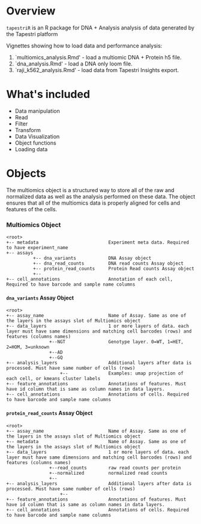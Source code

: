 # Overview
`tapestriR` is an R package for DNA + Analysis analysis of data generated by the Tapestri platform


Vignettes showing how to load data and performance analysis:

1) `multiomics_analysis.Rmd' - load a multiomic DNA + Protein h5 file. 
2) `dna_analysis.Rmd' - load a DNA only loom file. 
3) `raji_k562_analysis.Rmd' - load data from Tapestri Insights export. 

# What's included

* Data manipulation 
* Read
* Filter
* Transform
* Data Visualization
* Object functions
* Loading data

# Objects

The multiomics object is a structured way to store all of the raw and normalized data as well as the analysis performed on these data. The object ensures that all of the multiomics data is properly aligned for cells and features of the cells.


### Multiomics Object
```
<root>
+-- metadata                          Experiment meta data. Required to have experiment_name
+-- assays
          +-- dna_variants            DNA Assay object
          +-- dna_read_counts         DNA read counts Assay object
          +-- protein_read_counts     Protein Read counts Assay object
          +--
+-- cell_annotations                  Annotation of each cell, Required to have barcode and sample name columns

```

#### `dna_variants` Assay Object
```
<root>
+-- assay_name                        Name of Assay. Same as one of the layers in the assays slot of Multiomics object
+-- data_layers                       1 or more layers of data. each layer must have same dimensions and matching cell barcodes (rows) and features (columns names) 
                +--NGT                Genotype layer. 0=WT, 1=HET, 2=HOM, 3=unknown
                +--AD
                +--GQ
+-- analysis_layers                   Additional layers after data is processed. Must have same number of cells (rows) 
                    +--               Examples: umap projection of each cell, or kmeans cluster labels
+-- feature_annotations               Annotations of features. Must have id column that is same as column names in data layers.
+-- cell_annotations                  Annotations of cells. Required to have barcode and sample name columns 
```

#### `protein_read_counts` Assay Object
```
<root>
+-- assay_name                        Name of Assay. Same as one of the layers in the assays slot of Multiomics object
+-- metadata                          Name of Assay. Same as one of the layers in the assays slot of Multiomics object
+-- data_layers                       1 or more layers of data. each layer must have same dimensions and matching cell barcodes (rows) and features (columns names) 
                +--read_counts        raw read counts per protein
                +--normalized         normalized read counts
                +--
+-- analysis_layers                   Additional layers after data is processed. Must have same number of cells (rows) 
                    +--
+-- feature_annotations               Annotations of features. Must have id column that is same as column names in data layers.
+-- cell_annotations                  Annotations of cells. Required to have barcode and sample name columns 
```
